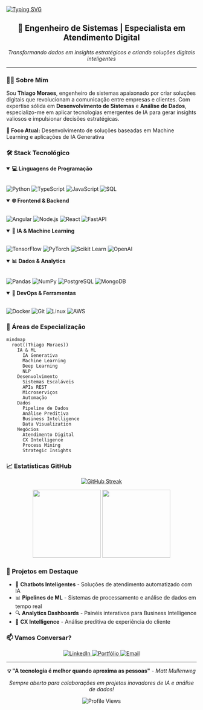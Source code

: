 [![Typing SVG](https://readme-typing-svg.demolab.com?font=Fira+Code&weight=500&size=30&pause=1000&color=FFF&width=800&height=65&lines=%F0%9F%91%A8%F0%9F%8F%BB%E2%80%8D%F0%9F%92%BB++++Thiago+Moraes;%F0%9F%91%A8%F0%9F%8F%BB%E2%80%8D%F0%9F%92%BB++Especialista+em+Atendimento+Digital;%F0%9F%A4%96++Engenheiro+de+IA+%26+Machine+Learning)](https://git.io/typing-svg)

<div align="center">
  
## 🚀 Engenheiro de Sistemas | Especialista em Atendimento Digital

*Transformando dados em insights estratégicos e criando soluções digitais inteligentes*

</div>

---

### 👨‍💻 Sobre Mim

Sou **Thiago Moraes**, engenheiro de sistemas apaixonado por criar soluções digitais que revolucionam a comunicação entre empresas e clientes. Com expertise sólida em **Desenvolvimento de Sistemas** e **Análise de Dados**, especializo-me em aplicar tecnologias emergentes de IA para gerar insights valiosos e impulsionar decisões estratégicas.

**🎯 Foco Atual:** Desenvolvimento de soluções baseadas em Machine Learning e aplicações de IA Generativa

### 🛠️ Stack Tecnológico

<details open>
<summary><b>💻 Linguagens de Programação</b></summary>
<br>

![Python](https://img.shields.io/badge/Python-3776AB?style=for-the-badge&logo=python&logoColor=white)
![TypeScript](https://img.shields.io/badge/TypeScript-007ACC?style=for-the-badge&logo=typescript&logoColor=white)
![JavaScript](https://img.shields.io/badge/JavaScript-F7DF1E?style=for-the-badge&logo=javascript&logoColor=black)
![SQL](https://img.shields.io/badge/SQL-336791?style=for-the-badge&logo=postgresql&logoColor=white)

</details>

<details open>
<summary><b>🌐 Frontend & Backend</b></summary>
<br>

![Angular](https://img.shields.io/badge/Angular-DD0031?style=for-the-badge&logo=angular&logoColor=white)
![Node.js](https://img.shields.io/badge/Node.js-339933?style=for-the-badge&logo=nodedotjs&logoColor=white)
![React](https://img.shields.io/badge/React-20232A?style=for-the-badge&logo=react&logoColor=61DAFB)
![FastAPI](https://img.shields.io/badge/FastAPI-009688?style=for-the-badge&logo=fastapi&logoColor=white)

</details>

<details open>
<summary><b>🤖 IA & Machine Learning</b></summary>
<br>

![TensorFlow](https://img.shields.io/badge/TensorFlow-FF6F00?style=for-the-badge&logo=tensorflow&logoColor=white)
![PyTorch](https://img.shields.io/badge/PyTorch-EE4C2C?style=for-the-badge&logo=pytorch&logoColor=white)
![Scikit Learn](https://img.shields.io/badge/scikit_learn-F7931E?style=for-the-badge&logo=scikit-learn&logoColor=white)
![OpenAI](https://img.shields.io/badge/OpenAI-412991?style=for-the-badge&logo=openai&logoColor=white)

</details>

<details open>
<summary><b>📊 Dados & Analytics</b></summary>
<br>

![Pandas](https://img.shields.io/badge/Pandas-150458?style=for-the-badge&logo=pandas&logoColor=white)
![NumPy](https://img.shields.io/badge/NumPy-013243?style=for-the-badge&logo=numpy&logoColor=white)
![PostgreSQL](https://img.shields.io/badge/PostgreSQL-336791?style=for-the-badge&logo=postgresql&logoColor=white)
![MongoDB](https://img.shields.io/badge/MongoDB-4EA94B?style=for-the-badge&logo=mongodb&logoColor=white)

</details>

<details open>
<summary><b>🔧 DevOps & Ferramentas</b></summary>
<br>

![Docker](https://img.shields.io/badge/Docker-2496ED?style=for-the-badge&logo=docker&logoColor=white)
![Git](https://img.shields.io/badge/Git-F05032?style=for-the-badge&logo=git&logoColor=white)
![Linux](https://img.shields.io/badge/Linux-FCC624?style=for-the-badge&logo=linux&logoColor=black)
![AWS](https://img.shields.io/badge/AWS-232F3E?style=for-the-badge&logo=amazon-aws&logoColor=white)

</details>

### 🎯 Áreas de Especialização

```mermaid
mindmap
  root((Thiago Moraes))
    IA & ML
      IA Generativa
      Machine Learning
      Deep Learning
      NLP
    Desenvolvimento
      Sistemas Escaláveis
      APIs REST
      Microserviços
      Automação
    Dados
      Pipeline de Dados
      Análise Preditiva
      Business Intelligence
      Data Visualization
    Negócios
      Atendimento Digital
      CX Intelligence
      Process Mining
      Strategic Insights
```

### 📈 Estatísticas GitHub

<div align="center">

[![GitHub Streak](https://github-readme-streak-stats.herokuapp.com/?user=thiagolsmoraes&theme=dark&hide_border=true)](https://git.io/streak-stats)

<img height="180em" src="https://github-readme-stats.vercel.app/api?username=thiagolsmoraes&show_icons=true&theme=dark&include_all_commits=true&count_private=true&hide_border=true"/>
<img height="180em" src="https://github-readme-stats.vercel.app/api/top-langs/?username=thiagolsmoraes&layout=compact&langs_count=7&theme=dark&hide_border=true"/>

</div>

### 🚀 Projetos em Destaque

- 🤖 **Chatbots Inteligentes** - Soluções de atendimento automatizado com IA
- 📊 **Pipelines de ML** - Sistemas de processamento e análise de dados em tempo real
- 🔍 **Analytics Dashboards** - Painéis interativos para Business Intelligence
- 🎯 **CX Intelligence** - Análise preditiva de experiência do cliente

### 📫 Vamos Conversar?

<p align="center">
    <a href="https://www.linkedin.com/in/thiagolsmoraes/">
        <img 
            alt="LinkedIn" 
            title="Conecte-se comigo no LinkedIn" 
            src="https://custom-icon-badges.demolab.com/badge/-LinkedIn-0077B5?style=for-the-badge&logo=linkedin&logoColor=white"
        />
    </a>
    <a href="https://thiagomoraes.com.br">
        <img 
            alt="Portfólio" 
            title="Visite meu portfólio" 
            src="https://custom-icon-badges.demolab.com/badge/-Portf%C3%B3lio-FF6B6B?style=for-the-badge&logo=web&logoColor=white"
        />
    </a>
    <a href="mailto:contato@thiagomoraes.com.br">
        <img 
            alt="Email" 
            title="Entre em contato via email" 
            src="https://custom-icon-badges.demolab.com/badge/-Email-EA4335?style=for-the-badge&logo=gmail&logoColor=white"
        />
    </a>
</p>

---

<div align="center">

**💡 "A tecnologia é melhor quando aproxima as pessoas"** - *Matt Mullenweg*

*Sempre aberto para colaborações em projetos inovadores de IA e análise de dados!*

![Profile Views](https://komarev.com/ghpvc/?username=thiagolsmoraes&color=blueviolet&style=for-the-badge)

</div>
